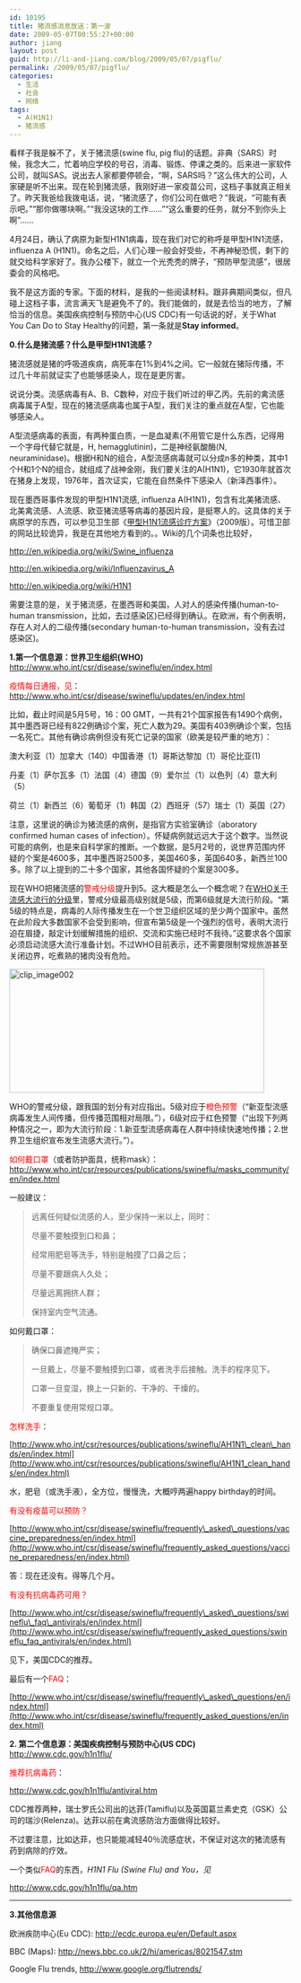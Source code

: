 ```yaml
---
id: 10195
title: 猪流感消息放送：第一波
date: 2009-05-07T00:55:27+00:00
author: jiang
layout: post
guid: http://li-and-jiang.com/blog/2009/05/07/pigflu/
permalink: /2009/05/07/pigflu/
categories:
  - 生活
  - 社会
  - 网络
tags:
  - A(H1N1)
  - 猪流感
---
```

看样子我是躲不了，关于猪流感(swine flu, pig flu)的话题。非典（SARS）时候，我念大二，忙着响应学校的号召，消毒、锻炼、停课之类的。后来进一家软件公司，就叫SAS。说出去人家都要停顿会，“啊，SARS吗？”这么伟大的公司，人家硬是听不出来。现在轮到猪流感，我刚好进一家疫苗公司，这档子事就真正相关了。昨天我爸给我拨电话，说，“猪流感了，你们公司在做吧？”我说，“可能有表示吧。”“那你做哪块啊。”“我没这块的工作……”“这么重要的任务，就分不到你头上啊”……

4月24日，确认了病原为新型H1N1病毒，现在我们对它的称呼是甲型H1N1流感， influenza A (H1N1)。命名之后，人们心理一般会好受些，不再神秘恐慌，剩下的就交给科学家好了。我办公楼下，就立一个光秃秃的牌子，“预防甲型流感”，很居委会的风格吧。

我不是这方面的专家。下面的材料，是我的一些阅读材料。跟非典期间类似，但凡碰上这档子事，流言满天飞是避免不了的。我们能做的，就是去恰当的地方，了解恰当的信息。美国疾病控制与预防中心(US CDC)有一句话说的好，关于What You Can Do to Stay Healthy的问题，第一条就是**Stay informed**。

<!--more-->

**0.什么是猪流感？什么是甲型H1N1流感？**

猪流感就是猪的呼吸道疾病，病死率在1%到4%之间。它一般就在猪际传播，不过几十年前就证实了也能够感染人，现在是更厉害。

说说分类。流感病毒有A、B、C数种，对应于我们听过的甲乙丙。先前的禽流感病毒属于A型，现在的猪流感病毒也属于A型，我们关注的重点就在A型，它也能够感染人。

A型流感病毒的表面，有两种蛋白质，一是血凝素(不用管它是什么东西，记得用一个字母代替它就是，H, hemagglutinin)，二是神经氨酸酶(N, neuraminidase)。根据H和N的组合，A型流感病毒就可以分成n多的种类，其中1个H和1个N的组合，就组成了战神金刚，我们要关注的A(H1N1)，它1930年就首次在猪身上发现，1976年，首次证实，它能在自然条件下感染人（新泽西事件）。

现在墨西哥事件发现的甲型H1N1流感, influenza A(H1N1)，包含有北美猪流感、北美禽流感、人流感、欧亚猪流感等病毒的基因片段，是挺寒人的。这具体的关于病原学的东西，可以参见卫生部《<a href="http://www.bioon.com/industry/SFDA/393920.shtml" target="_blank">甲型H1N1流感诊疗方案</a>》（2009版）。可惜卫部的网站比较诡异，我是在其他地方看到的。。Wiki的几个词条也比较好，

<http://en.wikipedia.org/wiki/Swine_influenza>

<http://en.wikipedia.org/wiki/Influenzavirus_A>

<http://en.wikipedia.org/wiki/H1N1>

需要注意的是，关于猪流感，在墨西哥和美国，人对人的感染传播(human-to-human transmission，比如，去过感染区)已经得到确认。在欧洲，有个例表明，存在人对人的二级传播(secondary human-to-human transmission，没有去过感染区)。

**1.第一个信息源：世界卫生组织(WHO)** <http://www.who.int/csr/disease/swineflu/en/index.html>

<span style="color: #ff0000;">疫情每日通报，见</span>：<http://www.who.int/csr/disease/swineflu/updates/en/index.html>

比如，截止时间是5月5号，16：00 GMT，一共有21个国家报告有1490个病例，其中墨西哥已经有822例确诊个案，死亡人数为29。美国有403例确诊个案，包括一名死亡。其他有确诊病例但没有死亡记录的国家（欧美是较严重的地方）：

澳大利亚（1）加拿大（140）中国香港（1）哥斯达黎加（1）哥伦比亚(1)

丹麦（1）萨尔瓦多（1）法国（4）德国（9）爱尔兰（1）以色列（4）意大利（5）

荷兰（1）新西兰（6）葡萄牙（1）韩国（2）西班牙（57）瑞士（1）英国（27）

注意，这里说的确诊为猪流感的病例，是指官方实验室确诊（aboratory confirmed human cases of infection）。怀疑病例就远远大于这个数字。当然说可能的病例，也是来自科学家的推断。一个数据，是5月2号的，说世界范围内怀疑的个案是4600多，其中墨西哥2500多，美国460多，英国640多，新西兰100多。除了以上提到的二十多个国家，其他各国怀疑的个案是300多。

现在WHO把猪流感的<span style="color: #ff0000;">警戒分级</span>提升到5。这大概是怎么一个概念呢？在<a href="http://www.who.int/csr/disease/avian_influenza/phase/zh/index.html" target="_blank">WHO关于流感大流行的分级</a>里，警戒分级最高级别就是5级，而第6级就是大流行阶段。“第5级的特点是，病毒的人际传播发生在一个世卫组织区域的至少两个国家中。虽然在此阶段大多数国家不会受到影响，但宣布第5级是一个强烈的信号，表明大流行迫在眉捷，敲定计划缓解措施的组织、交流和实施已经时不我待。”这要求各个国家必须启动流感大流行准备计划。不过WHO目前表示，还不需要限制常规旅游甚至关闭边界，吃煮熟的猪肉没有危险。

[<img style="border-top-width: 0px; display: inline; border-left-width: 0px; border-bottom-width: 0px; border-right-width: 0px" title="clip_image002" src="http://jiangtanghu.com/cn/wp-content/uploads/2009/05/clip-image002-thumb.jpg" border="0" alt="clip_image002" width="455" height="221" />](http://jiangtanghu.com/cn/wp-content/uploads/2009/05/clip-image002.jpg)

WHO的警戒分级，跟我国的划分有对应指出。5级对应于<span style="color: #ff0000;">橙色预警</span>（“新亚型流感病毒发生人间传播，但传播范围相对局限。”），6级对应于红色预警（“出现下列两种情况之一，即为大流行阶段：1.新亚型流感病毒在人群中持续快速地传播；2.世界卫生组织宣布发生流感大流行。”）。

<span style="color: #ff0000;">如何戴口罩</span>（或者防护面具，统称mask）：<http://www.who.int/csr/resources/publications/swineflu/masks_community/en/index.html>

一般建议：

> 远离任何疑似流感的人，至少保持一米以上，同时：
> 
> 尽量不要触摸到口和鼻；
> 
> 经常用肥皂等洗手，特别是触摸了口鼻之后；
> 
> 尽量不要跟病人久处；
> 
> 尽量远离拥挤人群；
> 
> 保持室内空气流通。

如何戴口罩：

> 确保口鼻遮掩严实；
> 
> 一旦戴上，尽量不要触摸到口罩，或者洗手后接触。洗手的程序见下。
> 
> 口罩一旦变湿，换上一只新的、干净的、干燥的。
> 
> 不要重复使用常规口罩。

<span style="color: #ff0000;">怎样洗手</span>：

[http://www.who.int/csr/resources/publications/swineflu/AH1N1\_clean\_hands/en/index.html](http://www.who.int/csr/resources/publications/swineflu/AH1N1_clean_hands/en/index.html)

水，肥皂（或洗手液），全方位，慢慢洗，大概哼两遍happy birthday的时间。

<span style="color: #ff0000;">有没有疫苗可以预防？</span>

[http://www.who.int/csr/disease/swineflu/frequently\_asked\_questions/vaccine_preparedness/en/index.html](http://www.who.int/csr/disease/swineflu/frequently_asked_questions/vaccine_preparedness/en/index.html)

答：现在还没有。得等几个月。

<span style="color: #ff0000;">有没有抗病毒药可用？</span>

[http://www.who.int/csr/disease/swineflu/frequently\_asked\_questions/swineflu\_faq\_antivirals/en/index.html](http://www.who.int/csr/disease/swineflu/frequently_asked_questions/swineflu_faq_antivirals/en/index.html)

见下，美国CDC的推荐。

最后有一个<span style="color: #ff0000;">FAQ</span>：

[http://www.who.int/csr/disease/swineflu/frequently\_asked\_questions/en/index.html](http://www.who.int/csr/disease/swineflu/frequently_asked_questions/en/index.html)

**2. 第二个信息源：美国疾病控制与预防中心(US CDC)** <http://www.cdc.gov/h1n1flu/>

<span style="color: #ff0000;">推荐抗病毒药</span>：

<http://www.cdc.gov/h1n1flu/antiviral.htm>

CDC推荐两种，瑞士罗氏公司出的达菲(Tamiflu)以及英国葛兰素史克（GSK）公司的瑞沙(Relenza)。达菲以前在禽流感防治方面做得比较好。

不过要注意，比如达菲，也只能能减轻40％流感症状，不保证对这次的猪流感有药到病除的疗效。

一个类似<span style="color: #ff0000;">FAQ</span>的东西，_H1N1 Flu (Swine Flu) and You，见_

<http://www.cdc.gov/h1n1flu/qa.htm>

****

**3.其他信息源**

欧洲疾防中心(Eu CDC): <http://ecdc.europa.eu/en/Default.aspx>

BBC (Maps): <http://news.bbc.co.uk/2/hi/americas/8021547.stm>

Google Flu trends, <http://www.google.org/flutrends/>